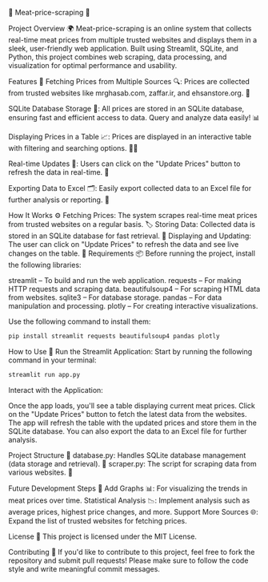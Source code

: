 🥩 Meat-price-scraping 🥩


Project Overview 🌍
Meat-price-scraping is an online system that collects real-time meat prices from multiple trusted websites and displays them in a sleek, user-friendly web application. Built using Streamlit, SQLite, and Python, this project combines web scraping, data processing, and visualization for optimal performance and usability.



Features 🌟
Fetching Prices from Multiple Sources 🔍: Prices are collected from trusted websites like mrghasab.com, zaffar.ir, and ehsanstore.org. 🛒

SQLite Database Storage 💾: All prices are stored in an SQLite database, ensuring fast and efficient access to data. Query and analyze data easily! 📊

Displaying Prices in a Table 📈: Prices are displayed in an interactive table with filtering and searching options. 🧑‍💻

Real-time Updates 🔄: Users can click on the "Update Prices" button to refresh the data in real-time. 📲

Exporting Data to Excel 🗂️: Easily export collected data to an Excel file for further analysis or reporting. 📑

How It Works ⚙️
Fetching Prices: The system scrapes real-time meat prices from trusted websites on a regular basis. 🏷️
Storing Data: Collected data is stored in an SQLite database for fast retrieval. 🔄
Displaying and Updating: The user can click on "Update Prices" to refresh the data and see live changes on the table. 👀
Requirements 📦
Before running the project, install the following libraries:

streamlit – To build and run the web application.
requests – For making HTTP requests and scraping data.
beautifulsoup4 – For scraping HTML data from websites.
sqlite3 – For database storage.
pandas – For data manipulation and processing.
plotly – For creating interactive visualizations.


Use the following command to install them:
```bash
pip install streamlit requests beautifulsoup4 pandas plotly
```


How to Use 🚀
Run the Streamlit Application: Start by running the following command in your terminal:

```bash
streamlit run app.py
```

Interact with the Application:

Once the app loads, you'll see a table displaying current meat prices.
Click on the "Update Prices" button to fetch the latest data from the websites.
The app will refresh the table with the updated prices and store them in the SQLite database.
You can also export the data to an Excel file for further analysis.


Project Structure 📂
database.py: Handles SQLite database management (data storage and retrieval). 💾
scraper.py: The script for scraping data from various websites. 🔧


Future Development Steps 🚧
Add Graphs 📊: For visualizing the trends in meat prices over time.
Statistical Analysis 📉: Implement analysis such as average prices, highest price changes, and more.
Support More Sources 🌐: Expand the list of trusted websites for fetching prices.


License 📝
This project is licensed under the MIT License.

Contributing 🤝
If you'd like to contribute to this project, feel free to fork the repository and submit pull requests! Please make sure to follow the code style and write meaningful commit messages.

